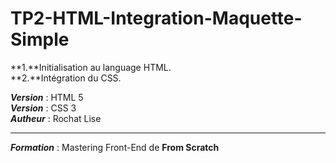 # TP2-HTML-Integration-Maquette-Simple

**1.**Initialisation au language HTML.<br>
**2.**Intégration du CSS.<br>

***Version*** : HTML 5<br>
***Version*** : CSS 3<br>
***Autheur*** : Rochat Lise<hr>
***Formation*** : Mastering Front-End de **From Scratch**
